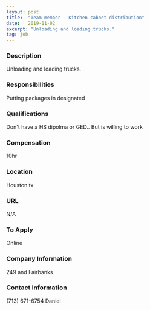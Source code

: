 ```yaml
---
layout: post
title:  "Team member - Kitchen cabnet distribution"
date:   2019-11-02
excerpt: "Unloading and loading trucks."
tag: job
---
```


### Description   

Unloading and loading trucks.


### Responsibilities   

Putting packages in designated


### Qualifications   

Don't have a HS dipolma or GED.. But is willing to work


### Compensation   

10hr


### Location   

Houston tx 


### URL   

N/A

### To Apply   

Online


### Company Information   

249 and Fairbanks 


### Contact Information   

(713) 671-6754 Daniel

